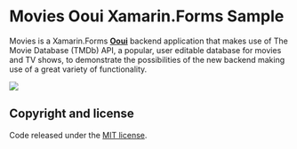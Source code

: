 # Movies Ooui Xamarin.Forms Sample

Movies is a Xamarin.Forms **[Ooui](https://github.com/praeclarum/Ooui)** backend application that makes use of The Movie Database (TMDb) API, a popular, user editable database for movies and TV shows, to demonstrate the possibilities of the new backend making use of a great variety of functionality.

![](images/movies-ooui.gif)

## Copyright and license

Code released under the [MIT license](https://opensource.org/licenses/MIT).